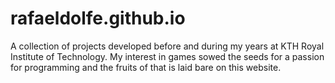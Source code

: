 # rafaeldolfe.github.io
A collection of projects developed before and during my years at KTH Royal Institute of Technology. My interest in games sowed the seeds for a passion for programming and the fruits of that is laid bare on this website.
